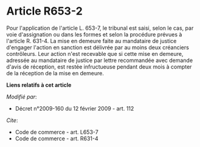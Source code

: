 # Article R653-2

Pour l'application de l'article L. 653-7, le tribunal est saisi, selon le cas, par voie d'assignation ou dans les formes et
selon la procédure prévues à l'article R. 631-4. La mise en demeure faite au mandataire de justice d'engager l'action en
sanction est délivrée par au moins deux créanciers contrôleurs. Leur action n'est recevable que si cette mise en demeure,
adressée au mandataire de justice par lettre recommandée avec demande d'avis de réception, est restée infructueuse pendant
deux mois à compter de la réception de la mise en demeure.

**Liens relatifs à cet article**

_Modifié par_:

  - Décret n°2009-160 du 12 février 2009 - art. 112

_Cite_:

  - Code de commerce - art. L653-7
  - Code de commerce - art. R631-4
